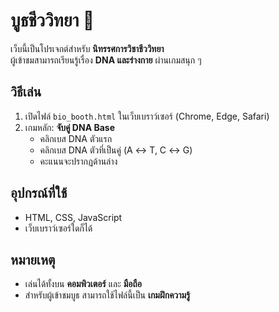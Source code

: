 # บูธชีววิทยา 🧬

เว็บนี้เป็นโปรเจกต์สำหรับ **นิทรรศการวิชาชีววิทยา**  
ผู้เข้าชมสามารถเรียนรู้เรื่อง **DNA และร่างกาย** ผ่านเกมสนุก ๆ

## วิธีเล่น
1. เปิดไฟล์ `bio_booth.html` ในเว็บเบราว์เซอร์ (Chrome, Edge, Safari)  
2. เกมหลัก: **จับคู่ DNA Base**  
   - คลิกเบส DNA ตัวแรก  
   - คลิกเบส DNA ตัวที่เป็นคู่ (A ↔ T, C ↔ G)  
   - คะแนนจะปรากฏด้านล่าง  

## อุปกรณ์ที่ใช้
- HTML, CSS, JavaScript  
- เว็บเบราว์เซอร์ใดก็ได้  

## หมายเหตุ
- เล่นได้ทั้งบน **คอมพิวเตอร์** และ **มือถือ**  
- สำหรับผู้เข้าชมบูธ สามารถใช้ไฟล์นี้เป็น **เกมฝึกความรู้**
